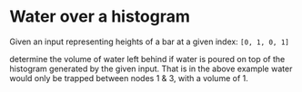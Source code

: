 # Water over a histogram

Given an input representing heights of a bar at a given index:
`[0, 1, 0, 1]`

determine the volume of water left behind if water is poured on top of the histogram generated by the given input. That is in the above example water would only be trapped between nodes 1 & 3, with a volume of 1.
